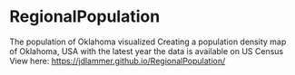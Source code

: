 # RegionalPopulation
The population of Oklahoma visualized Creating a population density map of Oklahoma, USA with the latest year the data is available on US Census
View here: https://jdlammer.github.io/RegionalPopulation/
